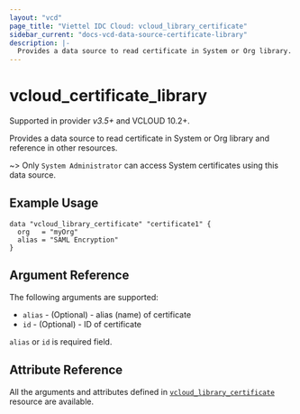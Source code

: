 ```yaml
---
layout: "vcd"
page_title: "Viettel IDC Cloud: vcloud_library_certificate"
sidebar_current: "docs-vcd-data-source-certificate-library"
description: |-
  Provides a data source to read certificate in System or Org library.
---
```


# vcloud\_certificate\_library
Supported in provider *v3.5+* and VCLOUD 10.2+.

Provides a data source to read certificate in System or Org library and reference in other resources.

~> Only `System Administrator` can access System certificates using this data source.

## Example Usage

```hcl
data "vcloud_library_certificate" "certificate1" {
  org   = "myOrg"
  alias = "SAML Encryption"
}
```

## Argument Reference

The following arguments are supported:

* `alias` - (Optional)  - alias (name) of certificate
* `id` - (Optional)  - ID of certificate

`alias` or `id` is required field.

## Attribute Reference

All the arguments and attributes defined in
[`vcloud_library_certificate`](/providers/viettelidc-provider/vcloud/latest/docs/resources/certificate_library) resource are available.